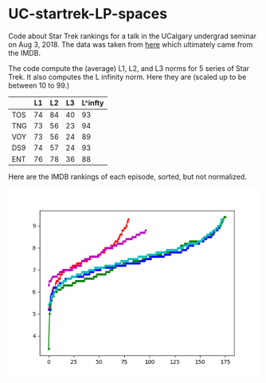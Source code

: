 # UC-startrek-LP-spaces

Code about Star Trek rankings for a talk in the UCalgary undergrad seminar on Aug 3, 2018. The data was taken from [here](http://rikunert.com/star_trek_series) which ultimately came from the IMDB.

The code compute the (average) L1, L2, and L3 norms for 5 series of Star Trek. It also computes the L infinity norm. Here they are (scaled up to be between 10 to 99.)

|   |L1 | L2| L3| L^infty|
|---|---|---|---|---|
|TOS| 74| 84| 40| 93|
|TNG| 73| 56| 23| 94|
|VOY| 73| 56| 24| 89|
|DS9| 74| 57| 24| 93|
|ENT| 76| 78| 36| 88|

Here are the IMDB rankings of each episode, sorted, but not normalized.

![](startrek_ratings_sorted.png)
